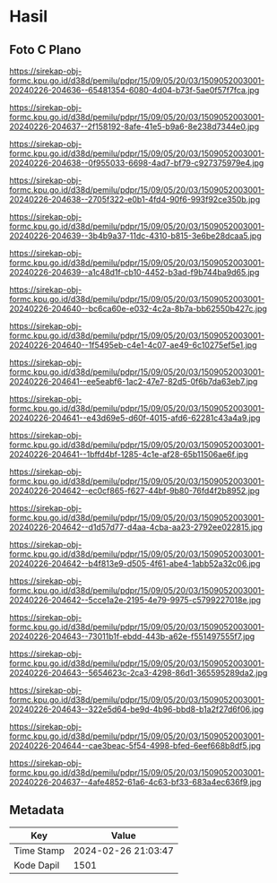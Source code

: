 # Hasil

## Foto C Plano

https://sirekap-obj-formc.kpu.go.id/d38d/pemilu/pdpr/15/09/05/20/03/1509052003001-20240226-204636--65481354-6080-4d04-b73f-5ae0f57f7fca.jpg

https://sirekap-obj-formc.kpu.go.id/d38d/pemilu/pdpr/15/09/05/20/03/1509052003001-20240226-204637--2f158192-8afe-41e5-b9a6-8e238d7344e0.jpg

https://sirekap-obj-formc.kpu.go.id/d38d/pemilu/pdpr/15/09/05/20/03/1509052003001-20240226-204638--0f955033-6698-4ad7-bf79-c927375979e4.jpg

https://sirekap-obj-formc.kpu.go.id/d38d/pemilu/pdpr/15/09/05/20/03/1509052003001-20240226-204638--2705f322-e0b1-4fd4-90f6-993f92ce350b.jpg

https://sirekap-obj-formc.kpu.go.id/d38d/pemilu/pdpr/15/09/05/20/03/1509052003001-20240226-204639--3b4b9a37-11dc-4310-b815-3e6be28dcaa5.jpg

https://sirekap-obj-formc.kpu.go.id/d38d/pemilu/pdpr/15/09/05/20/03/1509052003001-20240226-204639--a1c48d1f-cb10-4452-b3ad-f9b744ba9d65.jpg

https://sirekap-obj-formc.kpu.go.id/d38d/pemilu/pdpr/15/09/05/20/03/1509052003001-20240226-204640--bc6ca60e-e032-4c2a-8b7a-bb62550b427c.jpg

https://sirekap-obj-formc.kpu.go.id/d38d/pemilu/pdpr/15/09/05/20/03/1509052003001-20240226-204640--1f5495eb-c4e1-4c07-ae49-6c10275ef5e1.jpg

https://sirekap-obj-formc.kpu.go.id/d38d/pemilu/pdpr/15/09/05/20/03/1509052003001-20240226-204641--ee5eabf6-1ac2-47e7-82d5-0f6b7da63eb7.jpg

https://sirekap-obj-formc.kpu.go.id/d38d/pemilu/pdpr/15/09/05/20/03/1509052003001-20240226-204641--e43d69e5-d60f-4015-afd6-62281c43a4a9.jpg

https://sirekap-obj-formc.kpu.go.id/d38d/pemilu/pdpr/15/09/05/20/03/1509052003001-20240226-204641--1bffd4bf-1285-4c1e-af28-65b11506ae6f.jpg

https://sirekap-obj-formc.kpu.go.id/d38d/pemilu/pdpr/15/09/05/20/03/1509052003001-20240226-204642--ec0cf865-f627-44bf-9b80-76fd4f2b8952.jpg

https://sirekap-obj-formc.kpu.go.id/d38d/pemilu/pdpr/15/09/05/20/03/1509052003001-20240226-204642--d1d57d77-d4aa-4cba-aa23-2792ee022815.jpg

https://sirekap-obj-formc.kpu.go.id/d38d/pemilu/pdpr/15/09/05/20/03/1509052003001-20240226-204642--b4f813e9-d505-4f61-abe4-1abb52a32c06.jpg

https://sirekap-obj-formc.kpu.go.id/d38d/pemilu/pdpr/15/09/05/20/03/1509052003001-20240226-204642--5cce1a2e-2195-4e79-9975-c5799227018e.jpg

https://sirekap-obj-formc.kpu.go.id/d38d/pemilu/pdpr/15/09/05/20/03/1509052003001-20240226-204643--73011b1f-ebdd-443b-a62e-f551497555f7.jpg

https://sirekap-obj-formc.kpu.go.id/d38d/pemilu/pdpr/15/09/05/20/03/1509052003001-20240226-204643--5654623c-2ca3-4298-86d1-365595289da2.jpg

https://sirekap-obj-formc.kpu.go.id/d38d/pemilu/pdpr/15/09/05/20/03/1509052003001-20240226-204643--322e5d64-be9d-4b96-bbd8-b1a2f27d6f06.jpg

https://sirekap-obj-formc.kpu.go.id/d38d/pemilu/pdpr/15/09/05/20/03/1509052003001-20240226-204644--cae3beac-5f54-4998-bfed-6eef668b8df5.jpg

https://sirekap-obj-formc.kpu.go.id/d38d/pemilu/pdpr/15/09/05/20/03/1509052003001-20240226-204637--4afe4852-61a6-4c63-bf33-683a4ec636f9.jpg


## Metadata

| Key        | Value               |
| ---------- | ------------------- |
| Time Stamp | 2024-02-26 21:03:47 |
| Kode Dapil | 1501                |



